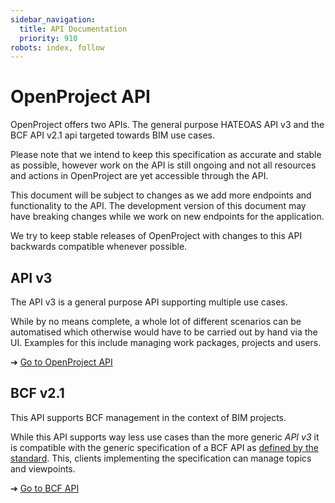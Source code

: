 ```yaml
---
sidebar_navigation:
  title: API Documentation
  priority: 910
robots: index, follow
---
```


# OpenProject API

OpenProject offers two APIs. The general purpose HATEOAS API v3 and the BCF API v2.1 api targeted towards BIM use cases.

Please note that we intend to keep this specification as accurate and stable as possible, however work on the API is still ongoing
and not all resources and actions in OpenProject are yet accessible through the API.

This document will be subject to changes as we add more endpoints and functionality to the API. The development version of this document
may have breaking changes while we work on new endpoints for the application.

We try to keep stable releases of OpenProject with changes to this API backwards compatible whenever possible.

## API v3

The API v3 is a general purpose API supporting multiple use cases.

While by no means complete, a whole lot of different scenarios can be automatised which otherwise would have to be carried out by hand via the UI. 
Examples for this include managing work packages, projects and users.

➔ [Go to OpenProject API](./introduction/)

## BCF v2.1

This API supports BCF management in the context of BIM projects.

While this API supports way less use cases than the more generic *API v3* it is compatible with the generic specification of a BCF API as [defined by the standard](https://github.com/buildingSMART/BCF-API/blob/release_2_1/README.md). This, clients implementing the specification can manage topics and viewpoints.

➔ [Go to BCF API](./bcf-rest-api/)
